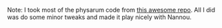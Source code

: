 Note: I took most of the physarum code from  [this awesome repo]([https://www.google.com](https://github.com/mindv0rtex/physarum)). 
All I did was do some minor tweaks and made it play nicely with Nannou. 
